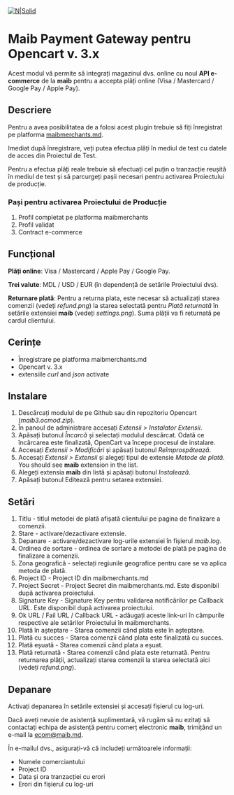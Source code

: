 [![N|Solid](https://www.maib.md/images/logo.svg)](https://www.maib.md)

# Maib Payment Gateway pentru Opencart v. 3.x
Acest modul vă permite să integrați magazinul dvs. online cu noul **API e-commerce** de la **maib** pentru a accepta plăți online (Visa / Mastercard / Google Pay / Apple Pay).

## Descriere
Pentru a avea posibilitatea de a folosi acest plugin trebuie să fiți înregistrat pe platforma [maibmerchants.md](https://maibmerchants.md).

Imediat după înregistrare, veți putea efectua plăți în mediul de test cu datele de acces din Proiectul de Test.

Pentru a efectua plăți reale trebuie să efectuați cel puțin o tranzacție reușită în mediul de test și să parcurgeți pașii necesari pentru activarea Proiectului de producție.

### Pași pentru activarea Proiectului de Producție
1. Profil completat pe platforma maibmerchants
2. Profil validat
3. Contract e-commerce

## Funcțional
**Plăți online**: Visa / Mastercard / Apple Pay / Google Pay.

**Trei valute**: MDL / USD / EUR (în dependență de setările Proiectului dvs).

**Returnare plată**: Pentru a returna plata, este necesar să actualizați starea comenzii (vedeți _refund.png_) la starea selectată pentru _Plată returnată_ în setările extensiei **maib** (vedeți _settings.png_). Suma plății va fi returnată pe cardul clientului.

## Cerințe 
- Înregistrare pe platforma maibmerchants.md
- Opencart v. 3.x
- extensiile _curl_ and _json_ activate

## Instalare
1. Descărcați modulul de pe Github sau din repozitoriu Opencart (_maib3.ocmod.zip_).
2. În panoul de administrare accesați _Extensii > Instalator Extensii_.
3. Apăsați butonul _Încarcă_ și selectați modulul descărcat. Odată ce încărcarea este finalizată, OpenCart va începe procesul de instalare.
4. Accesați _Extensii > Modificări_ și apăsați butonul _Reîmprospătează_.
5. Accesați _Extensii > Extensii_ și alegeți tipul de extensie _Metode de plată_. You should see **maib** extension in the list.
6. Alegeți extensia **maib** din listă și apăsați butonul _Instalează_.
7. Apăsați butonul Editează pentru setarea extensiei.

## Setări
1. Titlu - titlul metodei de plată afișată clientului pe pagina de finalizare a comenzii.
2. Stare - activare/dezactivare extensie.
3. Depanare - activare/dezactivare log-urile extensiei în fișierul _maib.log_.
4. Ordinea de sortare - ordinea de sortare a metodei de plată pe pagina de finalizare a comenzii.
5. Zona geografică - selectați regiunile geografice pentru care se va aplica metoda de plată.
6. Project ID - Project ID din maibmerchants.md
7. Project Secret - Project Secret din maibmerchants.md. Este disponibil după activarea proiectului.
8. Signature Key - Signature Key pentru validarea notificărilor pe Callback URL. Este disponibil după activarea proiectului.
9. Ok URL / Fail URL / Callback URL - adăugați aceste link-uri în câmpurile respective ale setărilor Proiectului în maibmerchants.
10. Plată în așteptare - Starea comenzii când plata este în așteptare.
11. Plată cu succes - Starea comenzii când plata este finalizată cu succes.
12. Plată eșuată - Starea comenzii când plata a eșuat.
13. Platã returnatã - Starea comenzii când plata este returnată. Pentru returnarea plății, actualizați starea comenzii la starea selectată aici (vedeți _refund.png_).

## Depanare
Activați depanarea în setările extensiei și accesați fișierul cu log-uri.

Dacă aveți nevoie de asistență suplimentară, vă rugăm să nu ezitați să contactați echipa de asistență pentru comerț electronic **maib**, trimițând un e-mail la ecom@maib.md.

În e-mailul dvs., asigurați-vă că includeți următoarele informații:
- Numele comerciantului
- Project ID
- Data și ora tranzacției cu erori
- Erori din fișierul cu log-uri
